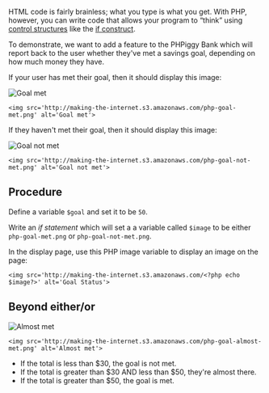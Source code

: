 HTML code is fairly brainless; what you type is what you get. With PHP, however, you can write code that allows your program to &ldquo;think&rdquo; using [control structures](http://us1.php.net/manual/en/language.control-structures.php) like the [if construct](http://us1.php.net/manual/en/control-structures.if.php).

To demonstrate, we want to add a feature to the PHPiggy Bank which will report back to the user whether they've met a savings goal, depending on how much money they have.

If your user has met their goal, then it should display this image:

<img src='http://making-the-internet.s3.amazonaws.com/php-goal-met.png' alt='Goal met'>

	<img src='http://making-the-internet.s3.amazonaws.com/php-goal-met.png' alt='Goal met'>
	

If they haven't met their goal, then it should display this image:

<img src='http://making-the-internet.s3.amazonaws.com/php-goal-not-met.png' alt='Goal not met'>

	<img src='http://making-the-internet.s3.amazonaws.com/php-goal-not-met.png' alt='Goal not met'>
	

## Procedure

Define a variable `$goal` and set it to be `50`.

Write an *if statement* which will set a a variable called `$image` to be either `php-goal-met.png` or `php-goal-not-met.png`.

In the display page, use this PHP image variable to display an image on the page: 

	<img src='http://making-the-internet.s3.amazonaws.com/<?php echo $image?>' alt='Goal Status'>



## Beyond either/or

<img src='http://making-the-internet.s3.amazonaws.com/php-goal-almost-met.png' alt='Almost met'>

	<img src='http://making-the-internet.s3.amazonaws.com/php-goal-almost-met.png' alt='Almost met'>
	
* If the total is less than $30, the goal is not met.
* If the total is greater than $30 AND less than $50, they're almost there.
* If the total is greater than $50, the goal is met.